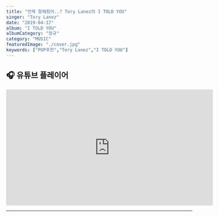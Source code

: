 ```yaml
---
title: "언제 말해줬어..? Tory Lanez의 I TOLD YOU"
singer: "Tory Lanez"
date: "2019-04-17"
album: "I TOLD YOU"
albumCategory: "정규"
category: "MUSIC"
featuredImage: "./cover.jpg"
keywords: ["POP추천","Tory Lanez","I TOLD YOU"]
---
```

## 🎧 유튜브 플레이어

<iframe width="560" height="315" src="https://www.youtube.com/embed/videoseries?list=OLAK5uy_k9-_XZ-hUmDQZjXp3dglklAsD8hMkGFNs" frameborder="0" allow="accelerometer; autoplay; encrypted-media; gyroscope; picture-in-picture" allowfullscreen></iframe>

<br>

- - -